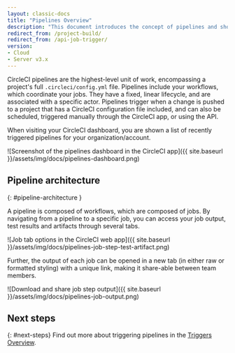 ```yaml
---
layout: classic-docs
title: "Pipelines Overview"
description: "This document introduces the concept of pipelines and shows how pipelines can be triggered and what they include."
redirect_from: /project-build/
redirect_from: /api-job-trigger/
version:
- Cloud
- Server v3.x
---
```


CircleCI pipelines are the highest-level unit of work, encompassing a project's full `.circleci/config.yml` file. Pipelines include your workflows, which coordinate your jobs. They have a fixed, linear lifecycle, and are associated with a specific actor. Pipelines trigger when a change is pushed to a project that has a CircleCI configuration file included, and can also be scheduled, triggered manually through the CircleCI app, or using the API.

When visiting your CircleCI dashboard, you are shown a list of recently triggered pipelines for your organization/account.

![Screenshot of the pipelines dashboard in the CircleCI app]({{ site.baseurl }}/assets/img/docs/pipelines-dashboard.png)

## Pipeline architecture
{: #pipeline-architecture }

A pipeline is composed of workflows, which are composed of jobs. By navigating from a pipeline to a specific job, you can access your job output, test results and artifacts through several tabs.

![Job tab options in the CircleCI web app]({{ site.baseurl }}/assets/img/docs/pipelines-job-step-test-artifact.png)

Further, the output of each job can be opened in a new tab (in either raw or formatted styling) with a unique link, making it share-able between team members.

![Download and share job step output]({{ site.baseurl }}/assets/img/docs/pipelines-job-output.png)

## Next steps
{: #next-steps}
Find out more about triggering pipelines in the [Triggers Overview]({{site.baseurl}}/triggers-overview).
